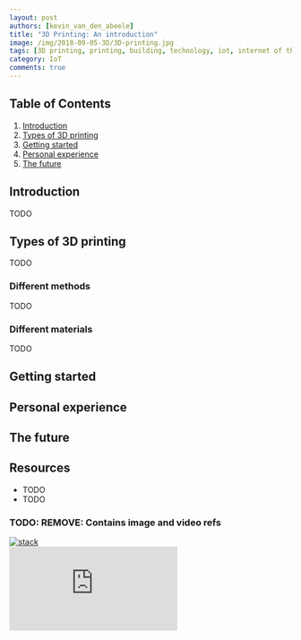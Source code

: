 ```yaml
---
layout: post
authors: [kevin_van_den_abeele]
title: "3D Printing: An introduction"
image: /img/2018-09-05-3D/3D-printing.jpg
tags: [3D printing, printing, building, technology, iot, internet of things]
category: IoT
comments: true
---
```

<link rel="stylesheet" href="https://cdnjs.cloudflare.com/ajax/libs/lightbox2/2.9.0/css/lightbox.css" />
<link rel="stylesheet" href="https://cdn.jsdelivr.net/npm/bootstrap-grid-only@1.0.0/bootstrap.css" />

<script src="https://cdnjs.cloudflare.com/ajax/libs/jquery/3.2.1/jquery.min.js"></script>
<script src="https://cdnjs.cloudflare.com/ajax/libs/lightbox2/2.9.0/js/lightbox.min.js"></script>
<script src="https://cdn.jsdelivr.net/npm/bootstrap-grid-only@1.0.0/index.min.js"></script>

## Table of Contents

1. [Introduction](#introduction)
2. [Types of 3D printing](#types)
3. [Getting started](#getting-started)
4. [Personal experience](#experience)
5. [The future](#future)

## Introduction
TODO

## Types of 3D printing
TODO

### Different methods
TODO

### Different materials
TODO

## Getting started

## Personal experience

## The future

## Resources
- TODO
- TODO

### TODO: REMOVE: Contains image and video refs
<a href="{{ '/img/2018-06-26-viroreact/app-scan.png' | prepend: site.baseurl }}" data-lightbox="app-scan" data-title="meeting-room-viewer-app-foto">
    <img alt="stack" src="{{ '/img/2018-06-26-viroreact/mr-door.png' | prepend: site.baseurl }}" class="image fit" style="margin:0px auto; max-width: 500px;">
</a>
<div class="responsive-video">
    <iframe src="https://www.youtube.com/embed/KJvIwv86Hv0" frameborder="0" gesture="media" allowfullscreen></iframe>
</div>